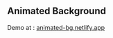 <h2>Animated Background</h2>
Demo at : <a href="animated-bg.netlify.app" target="_blank">animated-bg.netlify.app</a>
